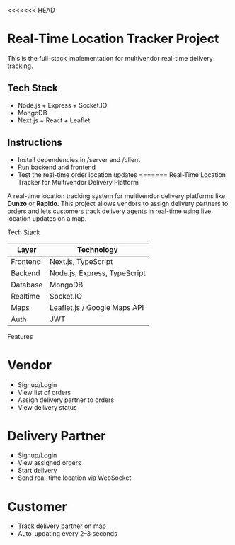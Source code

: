 <<<<<<< HEAD
# Real-Time Location Tracker Project

This is the full-stack implementation for multivendor real-time delivery tracking.

## Tech Stack
- Node.js + Express + Socket.IO
- MongoDB
- Next.js + React + Leaflet

## Instructions
- Install dependencies in /server and /client
- Run backend and frontend
- Test the real-time order location updates
=======
Real-Time Location Tracker for Multivendor Delivery Platform

A real-time location tracking system for multivendor delivery platforms like **Dunzo** or **Rapido**. This project allows vendors to assign delivery partners to orders and lets customers track delivery agents in real-time using live location updates on a map.

Tech Stack

| Layer        | Technology                    |
|--------------|-------------------------------|
| Frontend     | Next.js, TypeScript           |
| Backend      | Node.js, Express, TypeScript  |
| Database     | MongoDB                       |
| Realtime     | Socket.IO                     |
| Maps         | Leaflet.js / Google Maps API  |
| Auth         | JWT                           |


Features

# Vendor
- Signup/Login
- View list of orders
- Assign delivery partner to orders
- View delivery status

# Delivery Partner
- Signup/Login
- View assigned orders
- Start delivery
- Send real-time location via WebSocket

# Customer
- Track delivery partner on map
- Auto-updating every 2–3 seconds


